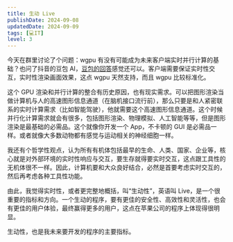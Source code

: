 ```yaml
---
title: 生动 Live
publishDate: 2024-09-08
updatedDate: 2024-09-09
tags: [💻IT]
level: 3
---
```


今天在群里讨论了个问题：wgpu 有没有可能成为未来客户端实时并行计算的基础？也问了抖音的豆包 AI，[豆包的回答]感觉还可以。客户端需要保证实时性交互，实时性渲染画面效果，这点 wgpu 天然支持，而且 wgpu 比较标准化。

这个 GPU 渲染和并行计算的整合有历史原因，也有现实需求。可以把图形渲染当做计算机与人的高速图形信息通道（在脑机接口流行前），那么只要是和人紧密联系的实时计算需求（比如智能驾驶），他就需要这个高速图形信息通道。这个时候并行化计算需求就会有很多，包括图形渲染、物理模拟、人工智能等等，但是图形渲染是最基础的必需品。这个就像你开发一个 App，不卡顿的 GUI 是必需品一样。或者就像大多数动物都有感觉与运动相关的神经细胞一样。

我还有个哲学性观点，认为所有有机体包括最早的生命、人类、国家、企业等，核心就是对外部环境的实时性响应与交互，要生存就得要实时交互，这点跟工具性的无机体很不一样。因此，计算机要和大众良好结合，必然是首要考虑实时交互的，然后再考虑各种工具性功能。

由此，我觉得实时性，或者更完整地概括，叫“生动性”，英语叫 Live，是一个很重要的指标和方向。一个生动的程序，要有更佳的安全性、高效性和灵活性，也会有更佳的用户体验，最终赢得更多的用户，这点在苹果公司的程序上体现得很明显。

生动性，也是我未来要开发的程序的主要指标。

[豆包的回答]: https://www.doubao.com/thread/ac9e56e0c38b0
